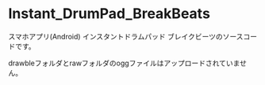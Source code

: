 # Instant_DrumPad_BreakBeats
スマホアプリ(Android) インスタントドラムパッド ブレイクビーツのソースコードです。

drawbleフォルダとrawフォルダのoggファイルはアップロードされていません。
